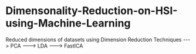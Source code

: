 # Dimensonality-Reduction-on-HSI-using-Machine-Learning
Reduced dimensions of datasets using Dimension Reduction Techniques
---> PCA
---> LDA
---> FastICA
